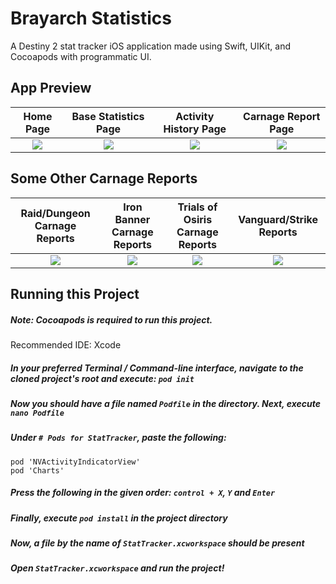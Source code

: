 # Brayarch Statistics
A Destiny 2 stat tracker iOS application made using Swift, UIKit, and Cocoapods with programmatic UI.

## App Preview

|Home Page                  |  Base Statistics Page     |  Activity History Page    |  Carnage Report Page      | 
|:-------------------------:|:-------------------------:|:-------------------------:|:-------------------------:|
<img src="https://github.com/vrundpat/BrayarchStatistics/blob/master/StatTracker/Assets.xcassets/homescreen1.dataset/homescreen1.gif" >  |  <img src="https://github.com/vrundpat/BrayarchStatistics/blob/master/StatTracker/Assets.xcassets/statscreen1.dataset/statscreen1.gif" >  | <img src="https://github.com/vrundpat/BrayarchStatistics/blob/master/StatTracker/Assets.xcassets/activityscreen1.dataset/activityscreen1.gif" > | <img src="https://github.com/vrundpat/BrayarchStatistics/blob/master/StatTracker/Assets.xcassets/carnagereportscreen1.dataset/carnagereportscreen1.gif" > |


## Some Other Carnage Reports 
|Raid/Dungeon Carnage Reports|Iron Banner Carnage Reports|Trials of Osiris Carnage Reports|Vanguard/Strike Reports| 
|:-------------------------:  |:-------------------------:|:-------------------------:|:-------------------------:|
<img src="https://github.com/vrundpat/BrayarchStatistics/blob/master/StatTracker/Assets.xcassets/dungeoncarnagereport.imageset/dungeoncarnagereport.png" >  | <img src="https://github.com/vrundpat/BrayarchStatistics/blob/master/StatTracker/Assets.xcassets/ironbannercarnagereport.imageset/ironbannercarnagereport.png" >       |<img src="https://github.com/vrundpat/BrayarchStatistics/blob/master/StatTracker/Assets.xcassets/trialscarnagereport.imageset/trialscarnagereport.png" >       |<img src="https://github.com/vrundpat/BrayarchStatistics/blob/master/StatTracker/Assets.xcassets/strikecarnagereport.imageset/strikecarnagereport.png" >        |


## Running this Project
##### Note: Cocoapods is required to run this project.
Recommended IDE: Xcode
##### In your preferred Terminal / Command-line interface, navigate to the cloned project's root and execute: `pod init`
##### Now you should have a file named `Podfile` in the directory. Next, execute `nano Podfile`
##### Under `# Pods for StatTracker`, paste the following:
  `pod 'NVActivityIndicatorView'`<br/>
    `pod 'Charts'`
##### Press the following in the given order: `control + X`, `Y` and `Enter`
##### Finally, execute `pod install` in the project directory
##### Now, a file by the name of `StatTracker.xcworkspace` should be present
##### Open `StatTracker.xcworkspace` and run the project!
